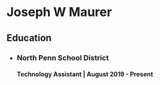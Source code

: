# Joseph W Maurer

## Education

* ### North Penn School District
  #### Technology Assistant | August 2019 - Present

